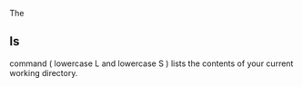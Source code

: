 The <h2>ls</h2> command ( lowercase L and lowercase S ) lists the contents of your current working directory.


